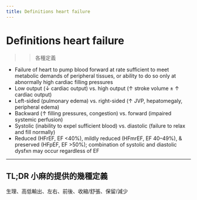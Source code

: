 ```yaml
---
title: Definitions heart failure
---
```


# Definitions heart failure

> > 各種定義

- Failure of heart to pump blood forward at rate sufficient to meet metabolic demands of peripheral tissues, or ability to do so only at abnormally high cardiac filling pressures
- Low output (↓ cardiac output) vs. high output (↑ stroke volume ± ↑ cardiac output)
- Left-sided (pulmonary edema) vs. right-sided (↑ JVP, hepatomegaly, peripheral edema)
- Backward (↑ filling pressures, congestion) vs. forward (impaired systemic perfusion)
- Systolic (inability to expel sufficient blood) vs. diastolic (failure to relax and fill normally)
- Reduced (HFrEF, EF <40%), mildly reduced (HFmrEF, EF 40–49%), & preserved (HFpEF, EF >50%); combination of systolic and diastolic dysfxn may occur regardless of EF

---

## TL;DR 小麻的提供的幾種定義

生理、高低輸出、左右、前後、收縮/舒張、保留/減少



